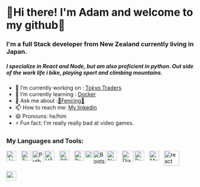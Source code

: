 # 🤺Hi there! I'm Adam and welcome to my github🤺



### I'm a full Stack developer from New Zealand currently living in Japan. 
#####  I specialize in React and Node, but am also proficient in python. Out side of the work life i bike, playing sport and climbing mountains.


- 🔭 I’m currently working on : [Tokyo Traders](https://www.tokyotrader.store/)
- 🌱 I’m currently learning : [Docker](https://www.docker.com/)
- 💬 Ask me about :[🤺Fencing🤺](https://nexus-fencingclub.com/)
- 📫 How to reach me: [My linkedin](https://www.linkedin.com/in/adam-burrough-2337a5265/)
- 😄 Pronouns: he/him
- ⚡ Fun fact: I'm really really bad at video games.
 
 
 <h3>My Languages and Tools:</h3>

<a href="https://developer.mozilla.org/en-US/docs/Web/JavaScript"><img align="left" alt="JavaScript" width="26px" src="https://cdn.jsdelivr.net/gh/devicons/devicon/icons/javascript/javascript-original.svg" style="padding-right:10px;" /></a>
<a href="https://www.typescriptlang.org/"><img align="left" alt="TypeScript" width="26px" src="https://upload.wikimedia.org/wikipedia/commons/thumb/4/4c/Typescript_logo_2020.svg/1024px-Typescript_logo_2020.svg.png?20210506173343" /></a>
<a href="https://www.python.org/"><img align="left" alt="Python3" width="30px" src="https://img.icons8.com/color/512/python.png" /></a>
<a href="https://en.wikipedia.org/wiki/HTML5"><img align="left" alt="HTML5" width="26px" src="https://cdn.jsdelivr.net/gh/devicons/devicon/icons/html5/html5-original.svg" style="padding-right:10px;" /></a>
<a href="https://developer.mozilla.org/en-US/docs/Web/CSS"><img align="left" alt="CSS3" width="26px" src="https://cdn.jsdelivr.net/gh/devicons/devicon/icons/css3/css3-original.svg" style="padding-right:10px;" /></a>
<a href="https://reactjs.org/"><img align="left" alt="React" width="26px" src="https://cdn.worldvectorlogo.com/logos/react-1.svg" /></a>
<a href="https://bulma.io/"><img align="left" alt="Bulma" width="18px" src="https://iconape.com/wp-content/files/df/370667/svg/bulma-logo-icon-png-svg.png" /></a>
<a href="https://getbootstrap.com/"><img align="left" alt="Bootstrap" width="34px" src="https://getbootstrap.com/docs/5.2/assets/brand/bootstrap-logo-shadow.png" /></a>
 <a href="https://https://mui.com//" target="_blank" rel="noreferrer"> 
      <img src="https://user-images.githubusercontent.com/67497636/217686777-1302937e-51e8-4d8b-8905-8796c4911b88.png" alt="react" width="40" height="40"/> </a>
<a href="https://nodejs.org/en/"><img align="left" alt="Node" width="26px" src="https://www.vectorlogo.zone/logos/nodejs/nodejs-icon.svg" style="padding-right:10px;" /></a>
<a href="https://www.djangoproject.com/"><img align="left" alt="Django" width="30px" src="https://www.svgrepo.com/show/353657/django-icon.svg" /></a>
<a href="https://www.postgresql.org/"><img align="left" alt="PostgreSQL" width="26px" src="https://www.vectorlogo.zone/logos/postgresql/postgresql-icon.svg" style="padding-right:10px;" /></a>
<a href="https://www.mongodb.com/home"><img align="left" alt="MongoDB" width="26px" src="https://www.vectorlogo.zone/logos/mongodb/mongodb-icon.svg" style="padding-right:10px;" /></a>



<img align="left" alt="" width="26px" src="" />
<!--
**Coffiey/Coffiey** is a ✨ _special_ ✨ repository because its `README.md` (this file) appears on your GitHub profile.

Here are some ideas to get you started:

- 🔭 I’m currently working on ...
- 🌱 I’m currently learning ...
- 👯 I’m looking to collaborate on ...
- 🤔 I’m looking for help with ...
- 💬 Ask me about ...
- 📫 How to reach me: ...
- 😄 Pronouns: ...
- ⚡ Fun fact: ...
-->
